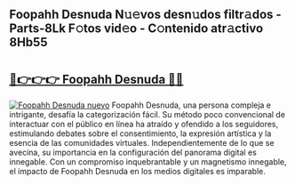 ## Foopahh Desnuda N𝚞𝚎vos desn𝚞dos filtr𝚊dos - Parts-8Lk F𝚘tos vid𝚎o - C𝚘ntenido atr𝚊ctivo 8Hb55

# <h2><a href="http://mbdbzjp.tromn.icu/?c=Foopahh+Desnuda">🔗👉👉👉 Foopahh Desnuda 🔗🔗</a></h2>

[![Foopahh Desnuda nuevo](https://i.imgur.com/pEAQMta.gif)](http://mbdbzjp.tromn.icu/?c=Foopahh+Desnuda)
Foopahh Desnuda, una persona compleja e intrigante, desafía la categorización fácil. Su método poco convencional de interactuar con el público en línea ha atraído y ofendido a los seguidores, estimulando debates sobre el consentimiento, la expresión artística y la esencia de las comunidades virtuales. Independientemente de lo que se avecina, su importancia en la configuración del panorama digital es innegable. Con un compromiso inquebrantable y un magnetismo innegable, el impacto de Foopahh Desnuda en los medios digitales es imparable.
